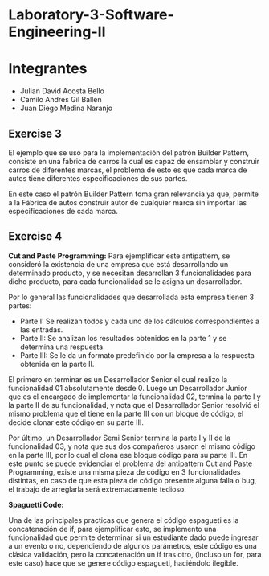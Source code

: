 # Laboratory-3-Software-Engineering-II

# **Integrantes**
* Julian David Acosta Bello
* Camilo Andres Gil Ballen
* Juan Diego Medina Naranjo

## **Exercise 3**
El ejemplo que se usó para la implementación del patrón Builder Pattern, consiste en una fabrica de carros la cual es capaz de ensamblar y construir carros de diferentes marcas, el problema de esto es que cada marca de autos tiene diferentes especificaciones de sus partes. 

En este caso el patrón Builder Pattern toma gran relevancia ya que, permite a la Fábrica de autos construir autor de cualquier marca sin importar las especificaciones de cada marca. 

## **Exercise 4**
**Cut and Paste Programming:** 
Para ejemplificar este antipattern, se consideró la existencia de una empresa que está desarrollando un determinado producto, y se necesitan desarrollan 3 funcionalidades para dicho producto, para cada funcionalidad se le asigna un desarrollador. 

Por lo general las funcionalidades que desarrollada esta empresa tienen 3 partes:

* Parte I: Se realizan todos y cada uno de los cálculos correspondientes a las entradas.
* Parte II: Se analizan los resultados obtenidos en la parte 1 y se determina una respuesta. 
* Parte III: Se le da un formato predefinido por la empresa a la respuesta obtenida en la parte II.

El primero en terminar es un Desarrollador Senior el cual realizo la funcionalidad 01 absolutamente desde 0. 
Luego un Desarrollador Junior que es el encargado de implementar la funcionalidad 02, termina la parte I y la parte II de su funcionalidad, y nota que el Desarrollador Senior resolvió el mismo problema que el tiene en la parte III con un bloque de código, el decide clonar este código en su parte III.

Por último, un Desarrollador Semi Senior termina la parte I y II de la funcionalidad 03, y nota que sus dos compañeros usaron el mismo código en la parte III, por lo cual el clona ese bloque código para su parte III. 
En este punto se puede evidenciar el problema del antipattern Cut and Paste Programming, existe una misma pieza de código en 3 funcionalidades distintas, en caso de que esta pieza de código presente alguna falla o bug, el trabajo de arreglarla será extremadamente tedioso. 

**Spaguetti Code:**

Una de las principales practicas que genera el código espagueti es la concatenación de if, para ejemplificar esto, se implemento una funcionalidad que permite determinar si un estudiante dado puede ingresar a un evento o no, dependiendo de algunos parámetros, este código es una clásica validación, pero la concatenación un if tras otro, (incluso un for, para este caso) hace que se genere código espagueti, haciéndolo ilegible. 
